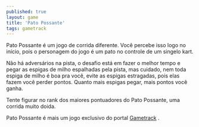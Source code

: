 ```yaml
---
published: true
layout: game
title: 'Pato Possante'
tags: gametrack
---
```

Pato Possante é um jogo de corrida diferente. Você percebe isso logo no início, pois o personagem do jogo é um pato no controle de um singelo kart.

Não há adversários na pista, o desafio está em fazer o melhor tempo e pegar as espigas de milho espalhadas pela pista, mas cuidado, nem toda espiga de milho é boa pra você, evite as espigas estragadas, pois elas fazem você perder pontos. Quanto mais espigas pegar, mais pontos você ganha.




Tente figurar no rank dos maiores pontuadores do Pato Possante, uma corrida muito doida.

Pato Possante é mais um jogo exclusivo do portal <a href="http://www.gametrack.com.br" target="_blank">Gametrack</a>
.